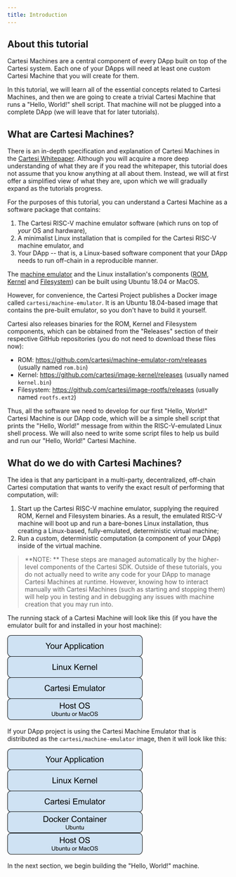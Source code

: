 ```yaml
---
title: Introduction
---
```


## About this tutorial

Cartesi Machines are a central component of every DApp built on top of the Cartesi system. Each one of your DApps will need at least one custom Cartesi Machine that you will create for them.

In this tutorial, we will learn all of the essential concepts related to Cartesi Machines, and then we are going to create a trivial Cartesi Machine that runs a "Hello, World!" shell script. That machine will not be plugged into a complete DApp (we will leave that for later tutorials).

## What are Cartesi Machines?

There is an in-depth specification and explanation of Cartesi Machines in the [Cartesi Whitepaper](https://cartesi.io/cartesi_whitepaper.pdf). Although you will acquire a more deep understanding of what they are if you read the whitepaper, this tutorial does not assume that you know anything at all about them. Instead, we will at first offer a simplified view of what they are, upon which we will gradually expand as the tutorials progress.

For the purposes of this tutorial, you can understand a Cartesi Machine as a software package that contains:

1. The Cartesi RISC-V machine emulator software (which runs on top of _your_ OS and hardware),
1. A minimalist Linux installation that is compiled for the Cartesi RISC-V machine emulator, and
1. Your DApp -- that is, a Linux-based software component that your DApp needs to run off-chain in a reproducible manner.

The [machine emulator](https://github.com/cartesi/machine-emulator) and the Linux installation's components ([ROM](https://github.com/cartesi/machine-emulator-rom), [Kernel](https://github.com/cartesi/image-kernel) and [Filesystem](https://github.com/cartesi/image-rootfs/)) can be built using Ubuntu 18.04 or MacOS.

However, for convenience, the Cartesi Project publishes a Docker image called `cartesi/machine-emulator`. It is an Ubuntu 18.04-based image that contains the pre-built emulator, so you don't have to build it yourself.

Cartesi also releases binaries for the ROM, Kernel and Filesystem components, which can be obtained from the "Releases" section of their respective GitHub repositories (you do not need to download these files now):

- ROM: <https://github.com/cartesi/machine-emulator-rom/releases> (usually named `rom.bin`)
- Kernel: <https://github.com/cartesi/image-kernel/releases> (usually named `kernel.bin`)
- Filesystem: <https://github.com/cartesi/image-rootfs/releases> (usually named `rootfs.ext2`)

Thus, all the software we need to develop for our first "Hello, World!" Cartesi Machine is our DApp code, which will be a simple shell script that prints the "Hello, World!" message from within the RISC-V-emulated Linux shell process. We will also need to write some script files to help us build and run our "Hello, World!" Cartesi Machine.

## What do we do with Cartesi Machines?

The idea is that any participant in a multi-party, decentralized, off-chain Cartesi computation that wants to verify the exact result of performing that computation, will:

1. Start up the Cartesi RISC-V machine emulator, supplying the required ROM, Kernel and Filesystem binaries. As a result, the emulated RISC-V machine will boot up and run a bare-bones Linux installation, thus creating a Linux-based, fully-emulated, deterministic virtual machine;
1. Run a custom, deterministic computation (a component of your DApp) inside of the virtual machine.

> **NOTE: ** These steps are managed automatically by the higher-level components of the Cartesi SDK. Outside of these tutorials, you do not actually need to write any code for your DApp to manage Cartesi Machines at runtime. However, knowing how to interact manually with Cartesi Machines (such as starting and stopping them) will help you in testing and in debugging any issues with machine creation that you may run into.

The running stack of a Cartesi Machine will look like this (if you have the emulator built for and installed in your host machine):

![image](nat_stack.png)

If your DApp project is using the Cartesi Machine Emulator that is distributed as the `cartesi/machine-emulator` image, then it will look like this:

![image](docker_stack.png)

In the next section, we begin building the "Hello, World!" machine.


